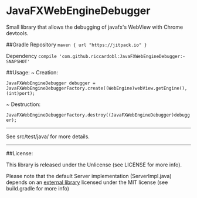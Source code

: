 # JavaFXWebEngineDebugger

Small library that allows the debugging of javafx's WebView with Chrome devtools.

##Gradle
Repository `maven { url "https://jitpack.io" }`

Dependency `compile 'com.github.riccardobl:JavaFXWebEngineDebugger:-SNAPSHOT'`


##Usage:
~ Creation:

  `JavaFXWebEngineDebugger debugger = JavaFXWebEngineDebuggerFactory.create((WebEngine)webView.getEngine(),(int)port);`


~ Destruction:

  `JavaFXWebEngineDebuggerFactory.destroy((JavaFXWebEngineDebugger)debugger);`



---
See src/test/java/ for more details.

---

##License:

This library is released under the Unlicense (see LICENSE for more info).

Please note that the default Server implementation (ServerImpl.java) depends on an [external library](https://github.com/TooTallNate/Java-WebSocket) licensed under the MIT license (see build.gradle for more info)
